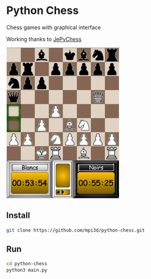 # Python Chess

Chess games with graphical interface

Working thanks to [JePyChess](https://github.com/Tazeg/JePyChess)

[![Python Chess](/python_chess.png)](https://github.com/Tazeg/JePyChess)

## Install

``` sh
git clone https://github.com/mpi3d/python-chess.git
```

## Run

``` sh
cd python-chess
python3 main.py
```
